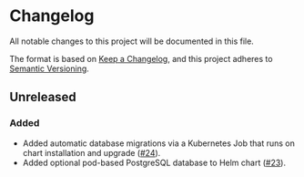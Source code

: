 # Changelog

All notable changes to this project will be documented in this file.

The format is based on [Keep a Changelog](https://keepachangelog.com/en/1.1.0/),
and this project adheres to [Semantic Versioning](https://semver.org/spec/v2.0.0.html).

## Unreleased

### Added

* Added automatic database migrations via a Kubernetes Job that runs on chart installation and upgrade ([#24](https://github.com/stjude-rust-labs/planetary/pull/24)).
* Added optional pod-based PostgreSQL database to Helm chart ([#23](https://github.com/stjude-rust-labs/planetary/pull/23)).
